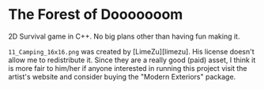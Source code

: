 # The Forest of Dooooooom

2D Survival game in C++. No big plans other than having fun making it.

`11_Camping_16x16.png` was created by [LimeZu][limezu]. His license doesn't
allow me to redistribute it. Since they are a really good (paid) asset, I think 
it is more fair to him/her if anyone interested in running this project visit
the artist's website and consider buying the "Modern Exteriors" package.

[1]: https://limezu.itch.io/
